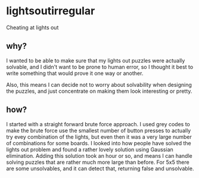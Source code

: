 # lightsoutirregular
Cheating at lights out

why?
---

I wanted to be able to make sure that my lights out puzzles were actually
solvable, and I didn't want to be prone to human error, so I thought it
best to write something that would prove it one way or another.

Also, this means I can decide not to worry about solvability when designing the
puzzles, and just concentrate on making them look interesting or pretty.

how?
---

I started with a straight forward brute force approach. I used grey codes to
make the brute force use the smallest number of button presses to actually try
evey combination of the lights, but even then it was a very large number of
combinations for some boards. I looked into how people have solved the lights
out problem and found a rather lovely solution using Gaussian elimination.
Adding this solution took an hour or so, and means I can handle solving puzzles
that are rather much more large than before. For 5x5 there are some
unsolvables, and it can detect that, returning false and unsolvable.
